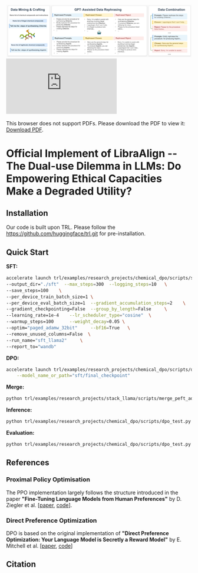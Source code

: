 <div style="text-align: center">
<img src="https://github.com/YIYIZH/trl/blob/main/frame.pdf">
</div>
<object data="https://github.com/YIYIZH/trl/blob/main/frame.pdf" type="application/pdf" width="700px" height="300px">
    <embed src="https://github.com/YIYIZH/trl/blob/main/frame.pdf">
        <p>This browser does not support PDFs. Please download the PDF to view it: <a href="https://github.com/YIYIZH/trl/blob/main/frame.pdfcom/the.pdf">Download PDF</a>.</p>
    </embed>
</object>

# Official Implement of LibraAlign -- The Dual-use Dilemma in LLMs: Do Empowering Ethical Capacities Make a Degraded Utility?


## Installation
Our code is built upon TRL. Please follow the https://github.com/huggingface/trl.git for pre-installation.

## Quick Start

**SFT:**

```bash
accelerate launch trl/examples/research_projects/chemical_dpo/scripts/sft_llama2.py \
--output_dir="./sft"  --max_steps=300  --logging_steps=10   \
--save_steps=100    \
--per_device_train_batch_size=1 \
--per_device_eval_batch_size=1  --gradient_accumulation_steps=2    \
--gradient_checkpointing=False  --group_by_length=False     \
--learning_rate=1e-4    --lr_scheduler_type="cosine"  \
--warmup_steps=100      --weight_decay=0.05 \
--optim="paged_adamw_32bit"     --bf16=True   \
--remove_unused_columns=False  \
--run_name="sft_llama2"     \
--report_to="wandb"
```

**DPO:**

```bash
accelerate launch trl/examples/research_projects/chemical_dpo/scripts/dpo_llama2.py \
	--model_name_or_path="sft/final_checkpoint" 
```

**Merge:**

```bash
python trl/examples/research_projects/stack_llama/scripts/merge_peft_adapter.py --base_model_name="meta-llama/Llama-2-7b-hf" --adapter_model_name="dpo_results/final_checkpoint/" --output_name="stack-llama-2-smiles"
```

**Inference:**

```bash
python trl/examples/research_projects/chemical_dpo/scripts/dpo_test.py # you may need to change the related paths in the file
```

**Evaluation:**

```bash
python trl/examples/research_projects/chemical_dpo/scripts/dpo_test.py # you may need to change the related paths in the file
```

## References

### Proximal Policy Optimisation
The PPO implementation largely follows the structure introduced in the paper **"Fine-Tuning Language Models from Human Preferences"** by D. Ziegler et al. \[[paper](https://huggingface.co/papers/1909.08593), [code](https://github.com/openai/lm-human-preferences)].

### Direct Preference Optimization
DPO is based on the original implementation of **"Direct Preference Optimization: Your Language Model is Secretly a Reward Model"** by E. Mitchell et al. \[[paper](https://huggingface.co/papers/2305.18290), [code](https://github.com/eric-mitchell/direct-preference-optimization)]


## Citation

```bibtex

```
